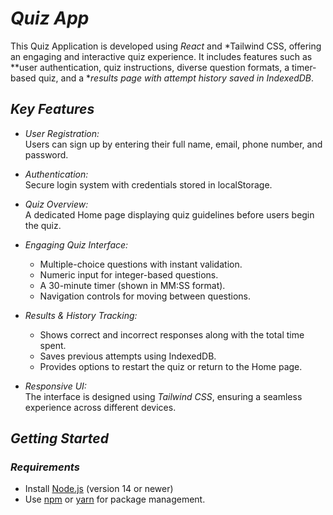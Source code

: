 # *Quiz App*

This Quiz Application is developed using *React* and *Tailwind CSS, offering an engaging and interactive quiz experience. It includes features such as **user authentication, quiz instructions, diverse question formats, a timer-based quiz, and a **results page with attempt history saved in IndexedDB*.

## *Key Features*

- *User Registration:*  
  Users can sign up by entering their full name, email, phone number, and password.  

- *Authentication:*  
  Secure login system with credentials stored in localStorage.  

- *Quiz Overview:*  
  A dedicated Home page displaying quiz guidelines before users begin the quiz.  

- *Engaging Quiz Interface:*  
  - Multiple-choice questions with instant validation.  
  - Numeric input for integer-based questions.  
  - A 30-minute timer (shown in MM:SS format).  
  - Navigation controls for moving between questions.  

- *Results & History Tracking:*  
  - Shows correct and incorrect responses along with the total time spent.  
  - Saves previous attempts using IndexedDB.  
  - Provides options to restart the quiz or return to the Home page.  

- *Responsive UI:*  
  The interface is designed using *Tailwind CSS*, ensuring a seamless experience across different devices.  

## *Getting Started*

### *Requirements*

- Install [Node.js](https://nodejs.org/) (version 14 or newer)  
- Use [npm](https://www.npmjs.com/) or [yarn](https://yarnpkg.com/) for package management.
